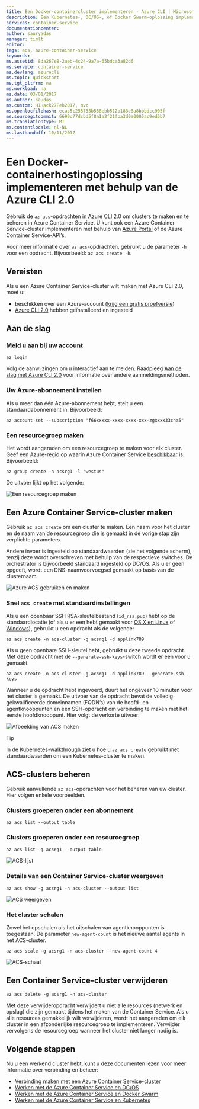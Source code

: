 ```yaml
---
title: Een Docker-containercluster implementeren - Azure CLI | Microsoft Docs
description: Een Kubernetes-, DC/OS-, of Docker Swarm-oplossing implementeren in Azure Container Service met behulp van de Azure CLI 2.0
services: container-service
documentationcenter: 
author: sauryadas
manager: timlt
editor: 
tags: acs, azure-container-service
keywords: 
ms.assetid: 8da267e8-2aeb-4c24-9a7a-65bdca3a82d6
ms.service: container-service
ms.devlang: azurecli
ms.topic: quickstart
ms.tgt_pltfrm: na
ms.workload: na
ms.date: 03/01/2017
ms.author: saudas
ms.custom: H1Hack27Feb2017, mvc
ms.openlocfilehash: ecac5c255735b588ebb512b183e8a8bbbdcc905f
ms.sourcegitcommit: 6699c77dcbd5f8a1a2f21fba3d0a0005ac9ed6b7
ms.translationtype: MT
ms.contentlocale: nl-NL
ms.lasthandoff: 10/11/2017
---
```

# <a name="deploy-a-docker-container-hosting-solution-using-the-azure-cli-20"></a>Een Docker-containerhostingoplossing implementeren met behulp van de Azure CLI 2.0

Gebruik de `az acs`-opdrachten in Azure CLI 2.0 om clusters te maken en te beheren in Azure Container Service. U kunt ook een Azure Container Service-cluster implementeren met behulp van [Azure Portal](container-service-deployment.md) of de Azure Container Service-API’s.

Voor meer informatie over `az acs`-opdrachten, gebruikt u de parameter `-h` voor een opdracht. Bijvoorbeeld: `az acs create -h`.



## <a name="prerequisites"></a>Vereisten
Als u een Azure Container Service-cluster wilt maken met Azure CLI 2.0, moet u:
* beschikken over een Azure-account ([krijg een gratis proefversie](https://azure.microsoft.com/pricing/free-trial/))
* [Azure CLI 2.0](/cli/azure/install-az-cli2) hebben geïnstalleerd en ingesteld

## <a name="get-started"></a>Aan de slag 
### <a name="log-in-to-your-account"></a>Meld u aan bij uw account
```azurecli
az login 
```

Volg de aanwijzingen om u interactief aan te melden. Raadpleeg [Aan de slag met Azure CLI 2.0](/cli/azure/get-started-with-az-cli2) voor informatie over andere aanmeldingsmethoden.

### <a name="set-your-azure-subscription"></a>Uw Azure-abonnement instellen

Als u meer dan één Azure-abonnement hebt, stelt u een standaardabonnement in. Bijvoorbeeld:

```
az account set --subscription "f66xxxxx-xxxx-xxxx-xxx-zgxxxx33cha5"
```


### <a name="create-a-resource-group"></a>Een resourcegroep maken
Het wordt aangeraden om een resourcegroep te maken voor elk cluster. Geef een Azure-regio op waarin Azure Container Service [beschikbaar](https://azure.microsoft.com/en-us/regions/services/) is. Bijvoorbeeld:

```azurecli
az group create -n acsrg1 -l "westus"
```
De uitvoer lijkt op het volgende:

![Een resourcegroep maken](./media/container-service-create-acs-cluster-cli/rg-create.png)


## <a name="create-an-azure-container-service-cluster"></a>Een Azure Container Service-cluster maken

Gebruik `az acs create` om een cluster te maken.
Een naam voor het cluster en de naam van de resourcegroep die is gemaakt in de vorige stap zijn verplichte parameters. 

Andere invoer is ingesteld op standaardwaarden (zie het volgende scherm), tenzij deze wordt overschreven met behulp van de respectieve switches. De orchestrator is bijvoorbeeld standaard ingesteld op DC/OS. Als u er geen opgeeft, wordt een DNS-naamvoorvoegsel gemaakt op basis van de clusternaam.

![Azure ACS gebruiken en maken](./media/container-service-create-acs-cluster-cli/create-help.png)


### <a name="quick-acs-create-using-defaults"></a>Snel `acs create` met standaardinstellingen
Als u een openbaar SSH RSA-sleutelbestand (`id_rsa.pub`) hebt op de standaardlocatie (of als u er een hebt gemaakt voor [OS X en Linux](../../virtual-machines/linux/mac-create-ssh-keys.md) of [Windows](../../virtual-machines/linux/ssh-from-windows.md)), gebruikt u een opdracht als de volgende:

```azurecli
az acs create -n acs-cluster -g acsrg1 -d applink789
```
Als u geen openbare SSH-sleutel hebt, gebruikt u deze tweede opdracht. Met deze opdracht met de `--generate-ssh-keys`-switch wordt er een voor u gemaakt.

```azurecli
az acs create -n acs-cluster -g acsrg1 -d applink789 --generate-ssh-keys
```

Wanneer u de opdracht hebt ingevoerd, duurt het ongeveer 10 minuten voor het cluster is gemaakt. De uitvoer van de opdracht bevat de volledig gekwalificeerde domeinnamen (FQDN’s) van de hoofd- en agentknooppunten en een SSH-opdracht om verbinding te maken met het eerste hoofdknooppunt. Hier volgt de verkorte uitvoer:

![Afbeelding van ACS maken](./media/container-service-create-acs-cluster-cli/cluster-create.png)

> [!TIP]
> In de [Kubernetes-walkthrough](../kubernetes/container-service-kubernetes-walkthrough.md) ziet u hoe u `az acs create` gebruikt met standaardwaarden om een Kubernetes-cluster te maken.
>

## <a name="manage-acs-clusters"></a>ACS-clusters beheren

Gebruik aanvullende `az acs`-opdrachten voor het beheren van uw cluster. Hier volgen enkele voorbeelden.

### <a name="list-clusters-under-a-subscription"></a>Clusters groeperen onder een abonnement

```azurecli
az acs list --output table
```

### <a name="list-clusters-in-a-resource-group"></a>Clusters groeperen onder een resourcegroep

```azurecli
az acs list -g acsrg1 --output table
```

![ACS-lijst](./media/container-service-create-acs-cluster-cli/acs-list.png)


### <a name="display-details-of-a-container-service-cluster"></a>Details van een Container Service-cluster weergeven

```azurecli
az acs show -g acsrg1 -n acs-cluster --output list
```

![ACS weergeven](./media/container-service-create-acs-cluster-cli/acs-show.png)


### <a name="scale-the-cluster"></a>Het cluster schalen
Zowel het opschalen als het uitschalen van agentknooppunten is toegestaan. De parameter `new-agent-count` is het nieuwe aantal agents in het ACS-cluster.

```azurecli
az acs scale -g acsrg1 -n acs-cluster --new-agent-count 4
```

![ACS-schaal](./media/container-service-create-acs-cluster-cli/acs-scale.png)

## <a name="delete-a-container-service-cluster"></a>Een Container Service-cluster verwijderen
```azurecli
az acs delete -g acsrg1 -n acs-cluster 
```
Met deze verwijderopdracht verwijdert u niet alle resources (netwerk en opslag) die zijn gemaakt tijdens het maken van de Container Service. Als u alle resources gemakkelijk wilt verwijderen, wordt het aangeraden om elk cluster in een afzonderlijke resourcegroep te implementeren. Verwijder vervolgens de resourcegroep wanneer het cluster niet langer nodig is.

## <a name="next-steps"></a>Volgende stappen
Nu u een werkend cluster hebt, kunt u deze documenten lezen voor meer informatie over verbinding en beheer:

* [Verbinding maken met een Azure Container Service-cluster](../container-service-connect.md)
* [Werken met de Azure Container Service en DC/OS](container-service-mesos-marathon-rest.md)
* [Werken met de Azure Container Service en Docker Swarm](container-service-docker-swarm.md)
* [Werken met de Azure Container Service en Kubernetes](../kubernetes/container-service-kubernetes-walkthrough.md)